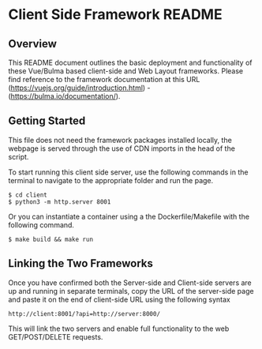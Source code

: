 # Client Side Framework README

## Overview

This README document outlines the basic deployment and functionality of these Vue/Bulma based client-side and Web Layout frameworks. 
Please find reference to the framework documentation at this URL (https://vuejs.org/guide/introduction.html) - (https://bulma.io/documentation/).

## Getting Started

This file does not need the framework packages installed locally, the webpage is served through the use of CDN imports in the head of the script.

To start running this client side server, use the following commands in the terminal to navigate to the appropriate folder and run the page.

```
$ cd client
$ python3 -m http.server 8001
```

Or you can instantiate a container using a the Dockerfile/Makefile with the following command.

```
$ make build && make run
```
## Linking the Two Frameworks

Once you have confirmed both the Server-side and Client-side servers are up and running in separate terminals, copy the URL of the server-side page and paste it on the end of client-side URL using the following syntax

```
http://client:8001/?api=http://server:8000/
```

This will link the two servers and enable full functionality to the web GET/POST/DELETE requests.